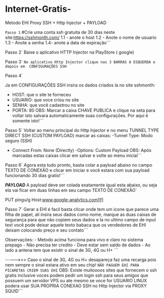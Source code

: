 # Internet-Gratis-
Metodo EHI 
Proxy SSH + Http Injector + PAYLOAD

`Passo 1` 
#Crie uma conta ssh gratuita de 30 dias neste site:https://sshmonth.com/ 
1.1 - anote o host 
1.2 - Anote o nome de usuario
1.3 - Anote a senha 
1.4- anote a data de expiração```

Passo 2` 
Baixe o aplicativo HTTP Injector na PlayStore ( google)

Passo 3` ```No aplicativo Http Injector clique nas 3 BARRAS A ESQUERDA e depois em  CONFIGURAÇÕES SSH``` 

Passo 4`

Ja em CONFIGURAÇÕES SSH  insira os dados criados la no site sshmonth: 
- HOST: que o site te forneceu 
- USUARIO: que voce criou no site
- SENHA: que você cadastrou no site
- PORTA: 80 OBS: Marcar a caixa CHAVE PUBLICA e clique na seta para voltar isto salvara automaticamente suas configurações. Por aqui é somente isto!```

Passo 5`
Voltar ao menu principal do Http Injector e no menu  TUNNEL TYPE DIRECT SSH (CUSTOM PAYLOAD) marcar as caixas:
-Tunnel Type: Modo seguro (SSH) 
- Connect From: None (Directly) 
-Options: Custom Payload
OBS: Após marcadas estas caixas clicar em salvar e volte ao menu inicial```

Passo 6` 
Agora esta tudo pronto, basta colar a payload abaixo  no campo TEXTO DE CONEXÃO e clicar em iniciar e você estara com sua payload funcionando 30 dias gratis!``` 

*****PAYLOAD***** 
A payload deve ser colada exatamente igual esta abaixo, ou seja ela vai ficar em duas linhas em seu campo  TEXTO DE CONEXÃO` 

PUT pingu/g 
Host:www.google-analytics.com[lf]

Passo 7` 
Gerar a EHI é facil basta clicar onde tem um icone que parece uma filha de papel, ali insira seus dados como nome, marque as duas caixas de segurança para que não copiem seus dados e la no ultimo campo de input text você pode deixar aquele texto babaca que os vendedores de EHI deixam colocando preço e seu contato```

Observações: - Metodo acima funciona para vivo e claro no sistema prepago - Não  precisa ter credito - Deve estar sem saldo de dados - Ao lado a antena tem que existir o sinal de 3G, 4G ou H+ ```

----->>> Caso o sinal de 3G, 4G ou H+ desapareça faz uma recarga pois nem sempre o sinal estara ativo em seu chip!  `NÃO PAGUEM EHI PARA PICARETAS CRIEM SUAS EHI` 
OBS: Existe muitoooos sites que fornecem o ssh gratis inclusive voces podem pedir um login ssh para seus amigos que possuem um servidor VPS ou ate mesmo se voce for  USUARIO LINUX  podera usar  SUA PROPRIA CONEXAO SSH no Http Injector via  PROXY SQUID```
